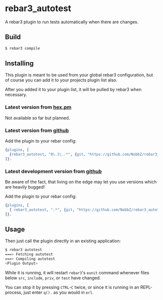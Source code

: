 rebar3_autotest
===============

A rebar3 plugin to run tests automatically when there are changes.

Build
-----

```sh
$ rebar3 compile
```

Installing
----------

This plugin is meant to be used from your global rebar3 configuration, but of course you can add it to your projects
plugin list also.

After you added it to your plugin list, it will be pulled by rebar3 when necessary.

### Latest version from [hex.pm](http://hex.pm/)

Not available so far but planned.

### Latest version from [github](https://github.com/NobbZ/rebar3_autotest)

Add the plugin to your rebar config:

```erl
{plugins, [
  {rebar3_autotest, "0\.1\..*", {git, "https://github.com/NobbZ/rebar3_autotest.git", {branch, "master"}}}
]}.
```

### Latest development version from [github](https://github.com/NobbZ/rebar3_autotest)

Be aware of the fact, that living on the edge may let you use versions which are heavily bugged!

Add the plugin to your rebar config:

```erl
{plugins, [
  { rebar3_autotest, ".*", {git, "https://github.com/NobbZ/rebar3_autotest.git", {branch, "develop"}}}
]}.
```

Usage
-----

Then just call the plugin directly in an existing application:

```sh
$ rebar3 autotest
===> Fetching autotest
===> Compiling autotest
<Plugin Output>
```

While it is running, it will restart `rebar3`'s `eunit` command whenever files below `src`, `include`, `priv`, or `test`
have changed.

You can stop it by pressing `CTRL`-`C` twice, or since it is running in an REPL-process, just enter `q().` as you would
in `erl`.

